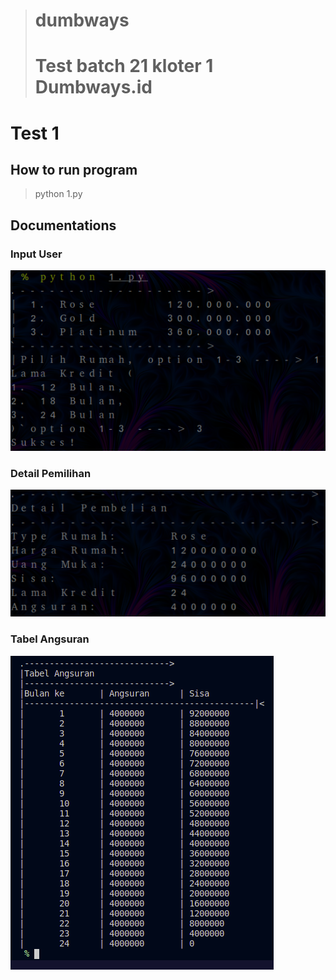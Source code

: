 > # dumbways
> # Test batch 21 kloter 1 Dumbways.id

# Test 1
## How to run program
> python 1.py

## Documentations
### Input User
![input user](suksess.png)
### Detail Pemilihan
![detail](detaill.png)
### Tabel Angsuran
![tabel](tabel.png)
